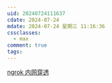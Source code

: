 ```yaml
---
uid: 20240724111637
cdate: 2024-07-24
mdate: 2024-07-24 星期三 11:16:36
cssclasses:
  - max
comment: true
tags:
---
```

[ngrok 内网穿透](https://www.ngrok.cc/user.html)

